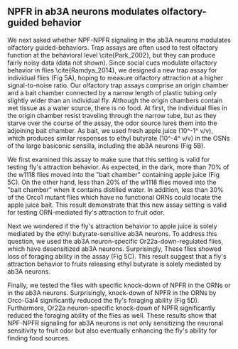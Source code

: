 ## NPFR in ab3A neurons modulates olfactory-guided behavior

We next asked whether NPF-NPFR signaling in the ab3A neurons modulates olfactory guided-behaviors.
Trap assays are often used to test olfactory function at the behavioral level \cite{Park_2002}, but they can produce fairly noisy data (data not shown).
Since social cues modulate olfactory behavior in flies \cite{Ramdya_2014}, we designed a new trap assay for individual flies (Fig 5A), hoping to measure olfactory attraction at a higher signal-to-noise ratio.
Our olfactory trap assays comprise an origin chamber and a bait chamber connected by a narrow length of plastic tubing only slightly wider than an individual fly.
Although the origin chambers contain wet tissue as a water source, there is no food.
At first, the individual flies in the origin chamber resist traveling through the narrow tube, but as they starve over the course of the assay, the odor source lures them into the adjoining bait chamber.
As bait, we used fresh apple juice (10^-1^ v/v), which produces similar responses to ethyl butyrate (10^-4^ v/v) in the OSNs of the large basiconic sensilla, including the ab3A neurons (Fig 5B). 

We first examined this assay to make sure that this setting is valid for testing fly's attraction behavior.
As expected, in the dark, more than 70% of the w1118 flies moved into the "bait chamber" containing apple juice (Fig 5C).
On the other hand, less than 20% of the w1118 flies moved into the "bait chamber" when it contains distilled water.
In addition, less than 30% of the Orco1 mutant flies which have no functional ORNs could locate the apple juice bait.
This result demonstrate that this new assay setting is valid for testing ORN-mediated fly's attraction to fruit odor.

Next we wondered if the fly's attraction behavior to apple juice is solely mediated by the ethyl butyrate-sensitive ab3A neurons.
To address this question, we used the ab3A neuron-specific Or22a-down-regulated flies, which have desensitized ab3A neurons.
Surprisingly, These flies showed loss of foraging ability in the assay (Fig 5C).
This result suggest that a fly's attraction behavior to fruits releasing ethyl butyrate is solely mediated by ab3A neurons.

Finally, we tested the flies with specific knock-down of NPFR in the ORNs or in the ab3A neurons.
Surprisingly, knock-down of NPFR in the ORNs by Orco-Gal4 significantly reduced the fly's foraging ability (Fig 5D).
Furthermore, Or22a neuron-specific knock-down of NPFR significantly reduced the foraging ability of the flies as well.
These results show that NPF-NPFR signaling for ab3A neurons is not only sensitizing the neuronal sensitivity to fruit odor but also eventually enhancing the fly's ability for finding food sources.
